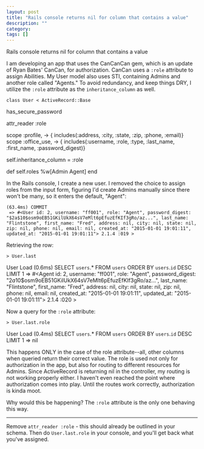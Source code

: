 ```yaml
---
layout: post
title: "Rails console returns nil for column that contains a value"
description: ""
category:
tags: []
---
```


Rails console returns nil for column that contains a value


I am developing an app that uses the CanCanCan gem, which is an update of Ryan Bates' CanCan, for authorization. CanCan uses a `:role` attribute to assign Abilities. My User model also uses STI, containing Admins and another role called "Agents." To avoid redundancy, and keep things DRY, I utilize the `:role` attribute as the `inheritance_column` as well.

    class User < ActiveRecord::Base
    
    
  has_secure_password
    
    
  attr_reader :role
    
    
scope :profile, -> { includes(:address, :city, :state, :zip, :phone, :email)}
scope :office_use, -> { includes(:username, :role, :type, :last_name, :first_name, :password_digest)}
    
    
self.inheritance_column = :role  
    
    
    
    
def self.roles
   %w[Admin Agent]
end

In the Rails console, I create a new user. I removed the choice to assign roles from the input form, figuring I'd create Admins manually since there won't be many, so it enters the default, "Agent":

    (63.4ms) COMMIT
     => #<User id: 2, username: "ff001", role: "Agent", password_digest: "$2a$10$osm9oEB51GKilUkX64sV7eMlt6pEfuzEfKIf3gRo/az...", last_name: "Flintstone", first_name: "Fred", address: nil, city: nil, state: nil, zip: nil, phone: nil, email: nil, created_at: "2015-01-01 19:01:11", updated_at: "2015-01-01 19:01:11"> 2.1.4 :019 >

Retrieving the row:

    > User.last
User Load (0.6ms) SELECT `users`.* FROM `users` ORDER BY `users`.`id` DESC LIMIT 1
    => #<Agent id: 2, username: "ff001", role: "Agent", password_digest: "$2a$10$osm9oEB51GKilUkX64sV7eMlt6pEfuzEfKIf3gRo/az...", last_name: "Flintstone", first_name: "Fred", address: nil, city: nil, state: nil, zip: nil, phone: nil, email: nil, created_at: "2015-01-01 19:01:11", updated_at: "2015-01-01 19:01:11"> 2.1.4 :020 >

Now a query for the `:role` attribute:

    > User.last.role
User Load (0.4ms) SELECT `users`.* FROM `users` ORDER BY `users`.`id` DESC LIMIT 1
     => nil

This happens ONLY in the case of the role attribute--all, other columns when queried return their correct value. The role is used not only for authorization in the app, but also for routing to different resources for Admins. Since ActiveRecord is returning nil in the controller, my routing is not working properly either. I haven't even reached the point where authorization comes into play. Until the routes work correctly, authorization is kinda moot.

Why would this be happening? The `:role` attribute is the only one behaving this way.


--------------------------------------- 
Remove `attr_reader :role` - this should already be outlined in your schema. Then do `User.last.role` in your console, and you'll get back what you've assigned.


